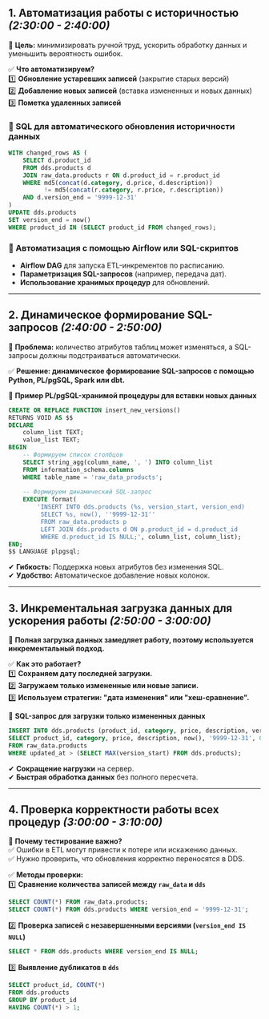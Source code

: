 ## **1. Автоматизация работы с историчностью** _(2:30:00 - 2:40:00)_

📌 **Цель:** минимизировать ручной труд, ускорить обработку данных и уменьшить вероятность ошибок.

✅ **Что автоматизируем?**  
1️⃣ **Обновление устаревших записей** (закрытие старых версий)  
2️⃣ **Добавление новых записей** (вставка измененных и новых данных)  
3️⃣ **Пометка удаленных записей**

### **🔹 SQL для автоматического обновления историчности данных**

```sql
WITH changed_rows AS (
    SELECT d.product_id
    FROM dds.products d
    JOIN raw_data.products r ON d.product_id = r.product_id
    WHERE md5(concat(d.category, d.price, d.description)) 
          != md5(concat(r.category, r.price, r.description))
    AND d.version_end = '9999-12-31'
)
UPDATE dds.products 
SET version_end = now()
WHERE product_id IN (SELECT product_id FROM changed_rows);
```

### **📌 Автоматизация с помощью Airflow или SQL-скриптов**

- **Airflow DAG** для запуска ETL-инкрементов по расписанию.
- **Параметризация SQL-запросов** (например, передача дат).
- **Использование хранимых процедур** для обновлений.

---

## **2. Динамическое формирование SQL-запросов** _(2:40:00 - 2:50:00)_

📌 **Проблема:** количество атрибутов таблиц может изменяться, а SQL-запросы должны подстраиваться автоматически.

✅ **Решение: динамическое формирование SQL-запросов с помощью Python, PL/pgSQL, Spark или dbt.**

🔹 **Пример PL/pgSQL-хранимой процедуры для вставки новых данных**

```sql
CREATE OR REPLACE FUNCTION insert_new_versions()
RETURNS VOID AS $$
DECLARE
    column_list TEXT;
    value_list TEXT;
BEGIN
    -- Формируем список столбцов
    SELECT string_agg(column_name, ', ') INTO column_list
    FROM information_schema.columns
    WHERE table_name = 'raw_data_products';
    
    -- Формируем динамический SQL-запрос
    EXECUTE format(
        'INSERT INTO dds.products (%s, version_start, version_end)
         SELECT %s, now(), ''9999-12-31''
         FROM raw_data.products p
         LEFT JOIN dds.products d ON p.product_id = d.product_id
         WHERE d.product_id IS NULL;', column_list, column_list);
END;
$$ LANGUAGE plpgsql;
```

✔ **Гибкость:** Поддержка новых атрибутов без изменения SQL.  
✔ **Удобство:** Автоматическое добавление новых колонок.

---

## **3. Инкрементальная загрузка данных для ускорения работы** _(2:50:00 - 3:00:00)_

📌 **Полная загрузка данных замедляет работу, поэтому используется инкрементальный подход.**

✅ **Как это работает?**  
1️⃣ **Сохраняем дату последней загрузки.**  
2️⃣ **Загружаем только измененные или новые записи.**  
3️⃣ **Используем стратегии: "дата изменения" или "хеш-сравнение".**

🔹 **SQL-запрос для загрузки только измененных данных**

```sql
INSERT INTO dds.products (product_id, category, price, description, version_start, version_end, is_deleted)
SELECT product_id, category, price, description, now(), '9999-12-31', 0
FROM raw_data.products
WHERE updated_at > (SELECT MAX(version_start) FROM dds.products);
```

✔ **Сокращение нагрузки** на сервер.  
✔ **Быстрая обработка данных** без полного пересчета.

---

## **4. Проверка корректности работы всех процедур** _(3:00:00 - 3:10:00)_

📌 **Почему тестирование важно?**  
✅ Ошибки в ETL могут привести к потере или искажению данных.  
✅ Нужно проверить, что обновления корректно переносятся в DDS.

✅ **Методы проверки:**  
1️⃣ **Сравнение количества записей между `raw_data` и `dds`**

```sql
SELECT COUNT(*) FROM raw_data.products;
SELECT COUNT(*) FROM dds.products WHERE version_end = '9999-12-31';
```

2️⃣ **Проверка записей с незавершенными версиями (`version_end IS NULL`)**

```sql
SELECT * FROM dds.products WHERE version_end IS NULL;
```

3️⃣ **Выявление дубликатов в `dds`**

```sql
SELECT product_id, COUNT(*) 
FROM dds.products 
GROUP BY product_id 
HAVING COUNT(*) > 1;
```